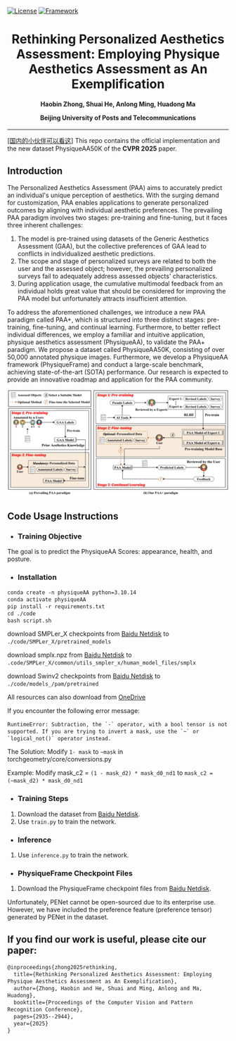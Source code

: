 [![License](https://img.shields.io/badge/License-Apache%202.0-blue.svg)](https://opensource.org/licenses/Apache-2.0)
[![Framework](https://img.shields.io/badge/PyTorch-%23EE4C2C.svg?&logo=PyTorch&logoColor=white)](https://pytorch.org/)

<div align="center">
<h1>
<b>
Rethinking Personalized Aesthetics Assessment: Employing Physique Aesthetics Assessment as An Exemplification
</b>
</h1>
<h4>
<b>
Haobin Zhong, Shuai He, Anlong Ming, Huadong Ma
    
Beijing University of Posts and Telecommunications
</b>
</h4>
</div>

-----------------------------------------


[[国内的小伙伴可以看这]](https://github.com/woshidandan/Rethinking-Personalized-Aesthetics-Assessment/blob/main/README_CN.md)
This repo contains the official implementation and the new dataset PhysiqueAA50K of the **CVPR 2025** paper.

## Introduction
The Personalized Aesthetics Assessment (PAA) aims to accurately predict an individual's unique perception of aesthetics. With the surging demand for customization, PAA enables applications to generate personalized outcomes by aligning with individual aesthetic preferences.
The prevailing PAA paradigm involves two stages: pre-training and fine-tuning, but it faces three inherent challenges: 

1) The model is pre-trained using datasets of the Generic Aesthetics Assessment (GAA), but the collective preferences of GAA lead to conflicts in individualized aesthetic predictions.
2) The scope and stage of personalized surveys are related to both the user and the assessed object; however, the prevailing personalized surveys fail to adequately address assessed objects' characteristics.
3) During application usage, the cumulative multimodal feedback from an individual holds great value that should be considered for improving the PAA model but unfortunately attracts insufficient attention.

To address the aforementioned challenges, we introduce a new PAA paradigm called PAA+, which is structured into three distinct stages: pre-training, fine-tuning, and continual learning. 
Furthermore, to better reflect individual differences, we employ a familiar and intuitive application, physique aesthetics assessment (PhysiqueAA), to validate the PAA+ paradigm.  We propose a dataset called PhysiqueAA50K, consisting of over 50,000 annotated physique images. Furthermore, we develop a PhysiqueAA framework (PhysiqueFrame) and conduct a large-scale benchmark, achieving state-of-the-art (SOTA) performance. Our research is expected to provide an innovative roadmap and application for the PAA community. 

<img src="paradigm_1.jpg">

## Code Usage Instructions

* ### **Training Objective**
The goal is to predict the PhysiqueAA Scores: appearance, health, and posture.

* ### **Installation**
```
conda create -n physiqueAA python=3.10.14
conda activate physiqueAA
pip install -r requirements.txt
cd ./code
bash script.sh
```
download SMPLer_X checkpoints from [Baidu Netdisk](https://pan.baidu.com/s/1vno-V5VoozFhLxrfkjLHqg?pwd=jx37) to `./code/SMPLer_X/pretrained_models`

download smplx.npz from [Baidu Netdisk](https://pan.baidu.com/s/1GMX6j_B4l36Zfg90u_QRug?pwd=267p) to `.code/SMPLer_X/common/utils_smpler_x/human_model_files/smplx`

download Swinv2 checkpoints from [Baidu Netdisk](https://pan.baidu.com/s/10KRxE95g9WnoitJ-hoO38A?pwd=6zd5) to `./code/models_/pam/pretrained`

All resources can also download from [OneDrive](https://bupteducn-my.sharepoint.com/:f:/g/personal/hs19951021_bupt_edu_cn/EugRql7EAD1Fr6cfo0_0X-QBPILI1QAAPYzPvxKc8GlbkQ?e=TG3C0x)

If you encounter the following error message:
```
RuntimeError: Subtraction, the `-` operator, with a bool tensor is not supported. If you are trying to invert a mask, use the `~` or `logical_not()` operator instead.
```
The Solution: Modify `1- mask` to `~mask` in torchgeometry/core/conversions.py

Example: Modify mask_c2 = `(1 - mask_d2) * mask_d0_nd1` to `mask_c2 = (~mask_d2) * mask_d0_nd1`

* ### **Training Steps**
1. Download the dataset from [Baidu Netdisk](https://pan.baidu.com/s/1NgBbu6Jf4IxrynigqO028g?pwd=kvev).
2. Use `train.py` to train the network.

* ### **Inference**
1. Use `inference.py` to train the network.

* ### **PhysiqueFrame Checkpoint Files**
1. Download the PhysiqueFrame checkpoint files from [Baidu Netdisk](https://pan.baidu.com/s/1OOt2X30qe93HmW8XJbPbaQ?pwd=n124).

Unfortunately, PENet cannot be open-sourced due to its enterprise use. However, we have included the preference feature (preference tensor) generated by PENet in the dataset.


## If you find our work is useful, please cite our paper:
```
@inproceedings{zhong2025rethinking,
  title={Rethinking Personalized Aesthetics Assessment: Employing Physique Aesthetics Assessment as An Exemplification},
  author={Zhong, Haobin and He, Shuai and Ming, Anlong and Ma, Huadong},
  booktitle={Proceedings of the Computer Vision and Pattern Recognition Conference},
  pages={2935--2944},
  year={2025}
}
```
